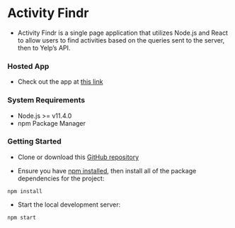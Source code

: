 # Activity Findr

- Activity Findr is a single page application that utilizes Node.js and React to allow users to find activities based on the queries sent to the server, then to Yelp’s API.

### Hosted App

 - Check out the app at [this link](https://activity-findr.herokuapp.com)

### System Requirements

- Node.js >= v11.4.0
- npm Package Manager

### Getting Started

- Clone  or download this [GitHub repository](https://github.com/tynose/Activity-Findr) 

-  Ensure you have [npm installed](https://www.npmjs.com/get-npm), then install all of the package dependencies for the project:

```
npm install
```

-  Start the local development server:

```
npm start
```